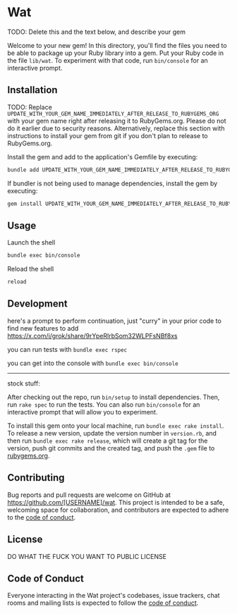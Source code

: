 # Wat

TODO: Delete this and the text below, and describe your gem

Welcome to your new gem! In this directory, you'll find the files you need to be able to package up your Ruby library into a gem. Put your Ruby code in the file `lib/wat`. To experiment with that code, run `bin/console` for an interactive prompt.

## Installation

TODO: Replace `UPDATE_WITH_YOUR_GEM_NAME_IMMEDIATELY_AFTER_RELEASE_TO_RUBYGEMS_ORG` with your gem name right after releasing it to RubyGems.org. Please do not do it earlier due to security reasons. Alternatively, replace this section with instructions to install your gem from git if you don't plan to release to RubyGems.org.

Install the gem and add to the application's Gemfile by executing:

```bash
bundle add UPDATE_WITH_YOUR_GEM_NAME_IMMEDIATELY_AFTER_RELEASE_TO_RUBYGEMS_ORG
```

If bundler is not being used to manage dependencies, install the gem by executing:

```bash
gem install UPDATE_WITH_YOUR_GEM_NAME_IMMEDIATELY_AFTER_RELEASE_TO_RUBYGEMS_ORG
```

## Usage

Launch the shell

```bash
bundle exec bin/console
```

Reload the shell

```ruby
reload
```

## Development

here's a prompt to perform continuation, just "curry" in your prior code to find new features to add https://x.com/i/grok/share/9rYpeRlrbSom32WLPFsNBf8xs

you can run tests with `bundle exec rspec`

you can get into the console with `bundle exec bin/console`

----

stock stuff:

After checking out the repo, run `bin/setup` to install dependencies. Then, run `rake spec` to run the tests. You can also run `bin/console` for an interactive prompt that will allow you to experiment.

To install this gem onto your local machine, run `bundle exec rake install`. To release a new version, update the version number in `version.rb`, and then run `bundle exec rake release`, which will create a git tag for the version, push git commits and the created tag, and push the `.gem` file to [rubygems.org](https://rubygems.org).

## Contributing

Bug reports and pull requests are welcome on GitHub at https://github.com/[USERNAME]/wat. This project is intended to be a safe, welcoming space for collaboration, and contributors are expected to adhere to the [code of conduct](https://github.com/[USERNAME]/wat/blob/master/CODE_OF_CONDUCT.md).

## License

DO WHAT THE FUCK YOU WANT TO PUBLIC LICENSE

## Code of Conduct

Everyone interacting in the Wat project's codebases, issue trackers, chat rooms and mailing lists is expected to follow the [code of conduct](https://github.com/[USERNAME]/wat/blob/master/CODE_OF_CONDUCT.md).
